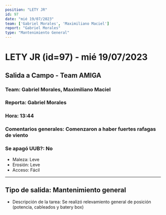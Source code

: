 ```yaml
---
position: "LETY JR"
id: 97
date: "mié 19/07/2023"
team: ['Gabriel Morales', 'Maximiliano Maciel']
report: "Gabriel Morales"
type: "Mantenimiento General"
---
```


# LETY JR (id=97) - mié 19/07/2023
## Salida a Campo - Team AMIGA
### Team: Gabriel Morales, Maximiliano Maciel
### Reporta: Gabriel Morales
### Hora: 13:44
### Comentarios generales: Comenzaron a haber fuertes rafagas de viento
### Se apagó UUB?: No 
- Maleza: Leve
- Erosión: Leve
- Acceso: Fácil
---------
## Tipo de salida: Mantenimiento general
   - Descripción de la tarea: Se realizó relevamiento general de posición (potencia, cableados y batery box)
